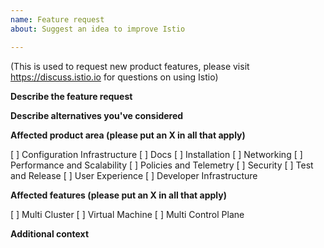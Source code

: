 ```yaml
---
name: Feature request
about: Suggest an idea to improve Istio

---
```

(This is used to request new product features, please visit <https://discuss.istio.io> for questions on using Istio)

**Describe the feature request**

**Describe alternatives you've considered**

**Affected product area (please put an X in all that apply)**

[ ] Configuration Infrastructure
[ ] Docs
[ ] Installation
[ ] Networking
[ ] Performance and Scalability
[ ] Policies and Telemetry
[ ] Security
[ ] Test and Release
[ ] User Experience
[ ] Developer Infrastructure

**Affected features (please put an X in all that apply)**

[ ] Multi Cluster
[ ] Virtual Machine
[ ] Multi Control Plane

**Additional context**
